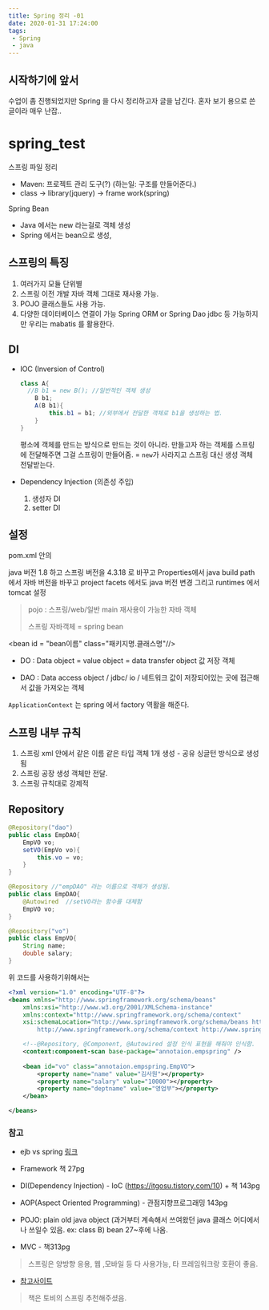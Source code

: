 ```yaml
---
title: Spring 정리 -01
date: 2020-01-31 17:24:00
tags:
 - Spring
 - java
---
```


## 시작하기에 앞서

수업이 좀 진행되었지만 Spring 을 다시 정리하고자 글을 남긴다. 혼자 보기 용으로 쓴 글이라 매우 난잡..

# spring_test

스프링 파일 정리

- Maven: 프로젝트 관리 도구(?) (하는일: 구조를 만들어준다.)
- class -> library(jquery) -> frame work(spring)



Spring Bean

- Java 에서는 new 라는걸로 객체 생성
- Spring 에서는 bean으로 생성,



## 스프링의 특징

1. 여러가지 모듈 단위별
2. 스프링 이전 개발 자바 객체 그대로 재사용 가능.
3. POJO 클래스들도 사용 가능.
4. 다양한 데이터베이스 연결이 가능 Spring ORM or Spring Dao jdbc 등 가능하지만 우리는 mabatis 를 활용한다.



## DI

- IOC (Inversion of Control) 

  ```java
  class A{
  	//B b1 = new B(); //일반적인 객체 생성
      B b1;
      A(B b1){
          this.b1 = b1; //외부에서 전달한 객체로 b1을 생성하는 법.
      }
  }
  ```

  평소에 객체를 만드는 방식으로 만드는 것이 아니라. 만들고자 하는 객체를 스프링에 전달해주면 그걸 스프링이 만들어줌. = `new`가 사라지고 스프링 대신 생성 객체 전달받는다. 

- Dependency Injection (의존성 주입)

  1. 생성자 DI
  2. setter DI

## 설정

pom.xml 안의 

java 버전 1.8 하고 스프링 버전을 4.3.18 로 바꾸고 Properties에서 java build path 에서 자바 버전을 바꾸고 project facets 에서도 java 버전 변경 그리고 runtimes 에서 tomcat 설정



> pojo : 스프링/web/일반 main 재사용이 가능한 자바 객체
>
> 스프링 자바객체 = spring bean



<bean id = "bean이름" class="패키지명.클래스명"//>



- DO : Data object = value object = data transfer object 값 저장 객체

- DAO :  Data access object / jdbc/ io / 네트워크 값이 저장되어있는 곳에 접근해서 값을 가져오는 객체

`ApplicationContext` 는 spring 에서 factory 역활을 해준다.



## 스프링 내부 규칙

1.  스프링 xml 안에서 같은 이름 같은 타입 객체 1개 생성 - 공유 싱글턴 방식으로 생성됨
2.  스프링 공장 생성 객체만 전달.
3.  스프링 규칙대로 강제적

## Repository

```java
@Repository("dao")
public class EmpDAO{
    EmpVO vo;
    setVO(EmpVo vo){
        this.vo = vo;
    }
}

@Repository	//"empDAO" 라는 이름으로 객체가 생성됨.
public class EmpDAO{
    @Autowired 	//setVO라는 함수를 대체함
    EmpVO vo;
}

@Repository("vo")
public class EmpVO{
    String name;
    double salary;
}
```

위 코드를 사용하기위해서는

```xml
<?xml version="1.0" encoding="UTF-8"?>
<beans xmlns="http://www.springframework.org/schema/beans"
	xmlns:xsi="http://www.w3.org/2001/XMLSchema-instance"
	xmlns:context="http://www.springframework.org/schema/context"
	xsi:schemaLocation="http://www.springframework.org/schema/beans http://www.springframework.org/schema/beans/spring-beans.xsd
		http://www.springframework.org/schema/context http://www.springframework.org/schema/context/spring-context-4.3.xsd">

	<!--@Repository, @Component, @Autowired 설정 인식 표현을 해줘야 인식함.  -->
	<context:component-scan base-package="annotaion.empspring" />
	
	<bean id="vo" class="annotaion.empspring.EmpVO">
		<property name="name" value="김사원"></property>
		<property name="salary" value="10000"></property>
		<property name="deptname" value="영업부"></property>
	</bean>

</beans>

```

### 참고

- ejb vs spring [링크](https://m.blog.naver.com/sillllver/220593543939)
- Framework 책 27pg
- DI(Dependency Injection) - IoC (https://itgosu.tistory.com/10) + 책 143pg
- AOP(Aspect Oriented Programming) - 관점지향프로그래밍 143pg
- POJO: plain old java object (과거부터 계속해서 쓰여왔던 java 클래스 어디에서나 쓰일수 있음. ex: class B)
     bean 27~후에 나옴.

- MVC - 책313pg

> 스프링은 양방향 응용, 웹 ,모바일 등 다 사용가능,  타 프레임워크랑 호환이 좋음.

- [참고사이트](https://wizcenter.tistory.com/)

> 책은 토비의 스프링 추천해주셨음.